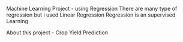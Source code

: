 Machine Learning Project - using Regression
There are many type of regression but i used Linear Regression
Regression is an supervised Learning

About this project - Crop Yield Prediction
